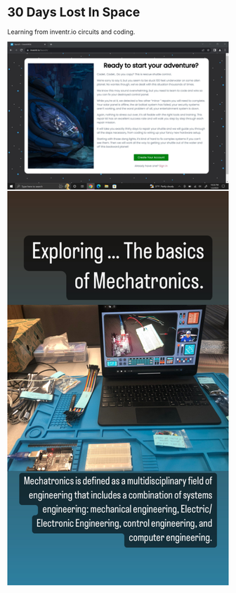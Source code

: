 # 30 Days Lost In Space
Learning from inventr.io circuits and coding.

![Model](LostInSpaceIntro.jpg)
![Model](EB486081-6C10-4402-AE54-8C822E4245B5.jpeg)
